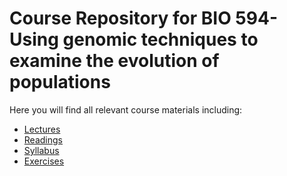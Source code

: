 # Course Repository for BIO 594- Using genomic techniques to examine the evolution of populations

Here you will find all relevant course materials including:

* [Lectures](/Lectures)
* [Readings](/Readings)
* [Syllabus](/syllabus.md)
* [Exercises](/Exercises)

